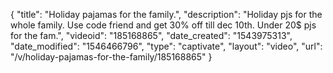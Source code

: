 {
    "title": "Holiday pajamas for the family.",
    "description": "Holiday pjs for the whole family. Use code friend and get 30% off till dec 10th. Under 20$ pjs for the fam.",
    "videoid": "185168865",
    "date_created": "1543975313",
    "date_modified": "1546466796",
    "type": "captivate",
    "layout": "video",
    "url": "\/v\/holiday-pajamas-for-the-family\/185168865"
}